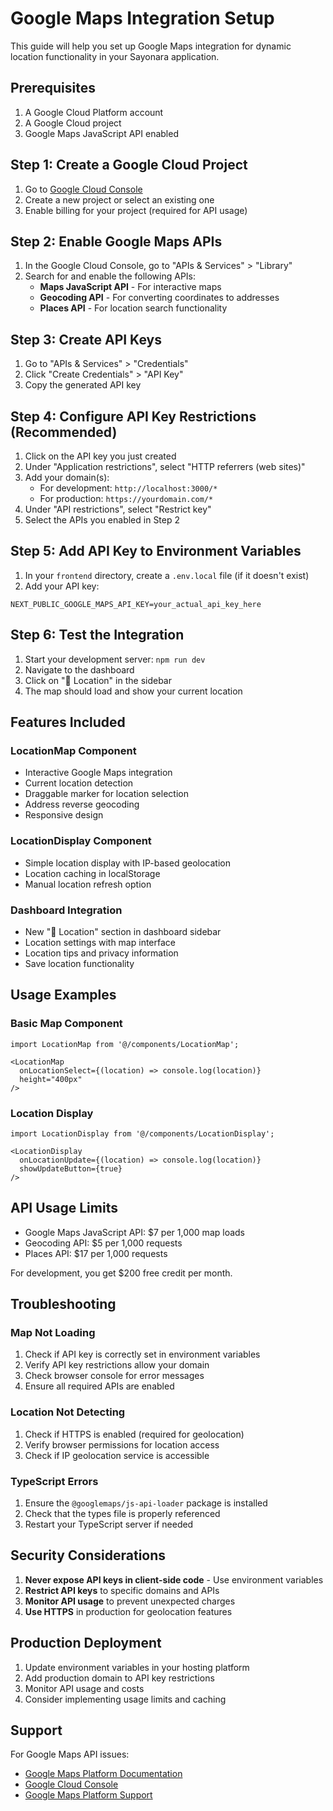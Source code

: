 # Google Maps Integration Setup

This guide will help you set up Google Maps integration for dynamic location functionality in your Sayonara application.

## Prerequisites

1. A Google Cloud Platform account
2. A Google Cloud project
3. Google Maps JavaScript API enabled

## Step 1: Create a Google Cloud Project

1. Go to [Google Cloud Console](https://console.cloud.google.com/)
2. Create a new project or select an existing one
3. Enable billing for your project (required for API usage)

## Step 2: Enable Google Maps APIs

1. In the Google Cloud Console, go to "APIs & Services" > "Library"
2. Search for and enable the following APIs:
   - **Maps JavaScript API** - For interactive maps
   - **Geocoding API** - For converting coordinates to addresses
   - **Places API** - For location search functionality

## Step 3: Create API Keys

1. Go to "APIs & Services" > "Credentials"
2. Click "Create Credentials" > "API Key"
3. Copy the generated API key

## Step 4: Configure API Key Restrictions (Recommended)

1. Click on the API key you just created
2. Under "Application restrictions", select "HTTP referrers (web sites)"
3. Add your domain(s):
   - For development: `http://localhost:3000/*`
   - For production: `https://yourdomain.com/*`
4. Under "API restrictions", select "Restrict key"
5. Select the APIs you enabled in Step 2

## Step 5: Add API Key to Environment Variables

1. In your `frontend` directory, create a `.env.local` file (if it doesn't exist)
2. Add your API key:

```env
NEXT_PUBLIC_GOOGLE_MAPS_API_KEY=your_actual_api_key_here
```

## Step 6: Test the Integration

1. Start your development server: `npm run dev`
2. Navigate to the dashboard
3. Click on "📍 Location" in the sidebar
4. The map should load and show your current location

## Features Included

### LocationMap Component
- Interactive Google Maps integration
- Current location detection
- Draggable marker for location selection
- Address reverse geocoding
- Responsive design

### LocationDisplay Component
- Simple location display with IP-based geolocation
- Location caching in localStorage
- Manual location refresh option

### Dashboard Integration
- New "📍 Location" section in dashboard sidebar
- Location settings with map interface
- Location tips and privacy information
- Save location functionality

## Usage Examples

### Basic Map Component
```tsx
import LocationMap from '@/components/LocationMap';

<LocationMap 
  onLocationSelect={(location) => console.log(location)}
  height="400px"
/>
```

### Location Display
```tsx
import LocationDisplay from '@/components/LocationDisplay';

<LocationDisplay 
  onLocationUpdate={(location) => console.log(location)}
  showUpdateButton={true}
/>
```

## API Usage Limits

- Google Maps JavaScript API: $7 per 1,000 map loads
- Geocoding API: $5 per 1,000 requests
- Places API: $17 per 1,000 requests

For development, you get $200 free credit per month.

## Troubleshooting

### Map Not Loading
1. Check if API key is correctly set in environment variables
2. Verify API key restrictions allow your domain
3. Check browser console for error messages
4. Ensure all required APIs are enabled

### Location Not Detecting
1. Check if HTTPS is enabled (required for geolocation)
2. Verify browser permissions for location access
3. Check if IP geolocation service is accessible

### TypeScript Errors
1. Ensure the `@googlemaps/js-api-loader` package is installed
2. Check that the types file is properly referenced
3. Restart your TypeScript server if needed

## Security Considerations

1. **Never expose API keys in client-side code** - Use environment variables
2. **Restrict API keys** to specific domains and APIs
3. **Monitor API usage** to prevent unexpected charges
4. **Use HTTPS** in production for geolocation features

## Production Deployment

1. Update environment variables in your hosting platform
2. Add production domain to API key restrictions
3. Monitor API usage and costs
4. Consider implementing usage limits and caching

## Support

For Google Maps API issues:
- [Google Maps Platform Documentation](https://developers.google.com/maps/documentation)
- [Google Cloud Console](https://console.cloud.google.com/)
- [Google Maps Platform Support](https://developers.google.com/maps/support) 